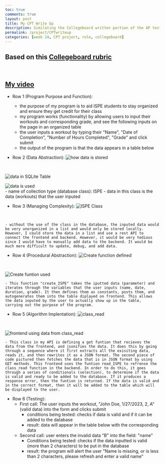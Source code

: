 ```yaml
---
toc: true
comments: true
layout: post
title: My CPT Write Up
description: Similating the Collegeboard written portion of the AP test for my project
permalink: /project/CPTwriteup
categories: [week 24, CPT project, role, collegeboard]
--- 
```


## Based on this [Collegeboard rubric](https://apcentral.collegeboard.org/media/pdf/ap22-sg-computer-science-principles.pdf)

<br>

## [My video](https://youtu.be/bKV45YoNChM)

- Row 1 (Program Purpose and Function): 
    - the purpose of my program is to aid ISPE students to stay organized and ensure they get credit for their class
    - my program works (functionality) by allowing users to input their workouts and corresponding grade, and see the following inputs on the page in an organized table
    - the user inputs a workout by typing their "Name", "Date of Completion", "Number of Hours Completed", "Grade" and click submit
    - the output of the program is that the data appears in a table below


- Row 2 (Data Abstraction): 
![how data is stored]({{site.baseurl}}/images/howrow2CPT.jpg)
<br>

![data in SQLite Table]({{site.baseurl}}/images/Row1ISPESQLITECPT.jpg)
<br>

![data is used]({{site.baseurl}}/images/usedrow2CPT.jpg)
<br>
    - name of collection type (database class): ISPE
    - data in this class is the data (workouts) that the user inputed


- Row 3 (Managing Complexity):
![ISPE Class]({{site.baseurl}}/images/howrow2CPT.jpg)
<br>

    - without the use of the class in the database, the inputed data would be very unorganized in a list and would only be stored locally. However, I could store the data in a list and use a rest API to connect the frontend and backend. However, it would be very tedious since I would have to manually add data to the backend. It would be much more difficult to update, debug, and add data.


- Row 4 (Procedural Abstraction): 
![Create function defined]({{site.baseurl}}/images/definecreateISPECPT.jpg)
<br>

![Create funtion used]({{site.baseurl}}/images/ISPEcreateCPT.jpg)
<br>

    - This function "create_ISPE" takes the iputted data (parameter) and iterates through the variables that the user inputs (name, date, duration, grade). It then defines them as constants, posts them, and autogenerates them into the table diplayed on frontend. This allows the data inputed by the user to actually show up in the table, carrying out the purpose of the program.


- Row 5 (Algorithm Implentation):
![class_read]({{site.baseurl}}/images/classreadCPT.jpg)
<br>

![frontend using data from class_read]({{site.baseurl}}/images/readISPECPTrow5.jpg)
<br>

    - This class in my API is defining a get funtion that recieves the data from the frontend, and jsonifies the data. It does this by going through a sequence where it first extracts all the exisiting data, reads it, and then rewrites it as a JSON format. The second piece of code pictured then fetches the data that is in JSON format by using GET methods. This frontend uses the funtion read_ISPE to refrense the class_read function in the backend. In order to do this, it goes through a series of conditionals (selection), to determine if the data is valid and ready to be added to the database. If it produces a response error, then the funtion is returned. If the data is valid and in the correct format, then it will be added to the table which will be displayed to the user.


- Row 6 (Testing): 
    - First call: The user inputs the workout, "John Doe, 1/27/2023, 2, A" (valid data) into the form and clicks submit
        - conditions being tested: checks if data is valid and if it can be added to the database
        - result: data will appear in the table below with the corresponding data
    - Second call: user enters the invalid data "B" into the field: "name"
        - Conditions being tested: checks if the data inputted is valid (more than 2 characters) to be put in the database
        - result: the program will alert the user "Name is missing, or is less than 2 characters, please refresh and enter a valid name"
